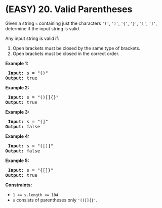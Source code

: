 # (EASY) 20. Valid Parentheses
Given a string <code>s</code> containing just the characters <code>'('</code>, <code>')'</code>, <code>'{'</code>, <code>'}'</code>, <code>'['</code>, <code>']'</code>, determine if the input string is valid.

Any input string is valid if:
<ol>
    <li>Open brackets must be closed by the same type of brackets.</li>
    <li>Open brackets must be closed in the correct order.</li>
</ol>

**Example 1:** <br>
    <pre>
        <b>Input:</b> s = "()"
        <b>Output:</b> true
    </pre>

**Example 2:** <br>
    <pre>
        <b>Input:</b> s = "()[]{}"
        <b>Output:</b> true
    </pre>

**Example 3:** <br>
    <pre>
        <b>Input:</b> s = "(]"
        <b>Output:</b> false
    </pre>

**Example 4:** <br>
    <pre>
        <b>Input:</b> s = "([)]"
        <b>Output:</b> false
    </pre>

**Example 5:** <br>
    <pre>
        <b>Input:</b> s = "{[]}"
        <b>Output:</b> true
    </pre>

**Constraints:**
<ul>
    <li><code>1 <= s.length <= 10<super>4</super></code></li>
    <li><code>s</code> consists of parentheses only <code>'()[]{}'</code>.</li>
</ul>